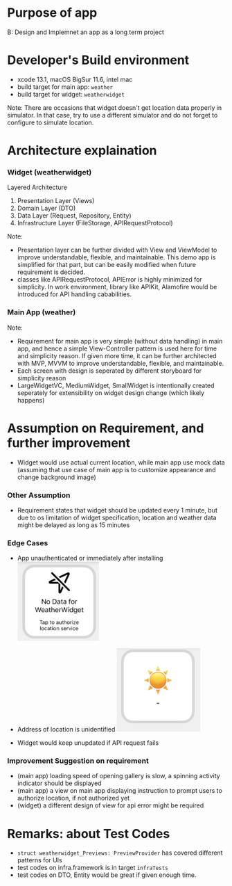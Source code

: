 # Purpose of app
B: Design and Implemnet an app as a long term project

# Developer's Build environment
- xcode 13.1, macOS BigSur 11.6, intel mac
- build target for main app: `weather`
- build target for widget: `weatherwidget`

Note: There are occasions that widget doesn't get location data properly in simulator. In that case, try to use a different simulator and do not forget to configure to simulate location.

# Architecture explaination
### Widget (weatherwidget)
Layered Architecture
1. Presentation Layer (Views)
2. Domain Layer (DTO)
3. Data Layer (Request, Repository, Entity)
4. Infrastructure Layer (FileStorage, APIRequestProtocol)

Note:
- Presentation layer can be further divided with View and ViewModel to improve understandable, flexible, and maintainable. This demo app is simplified for that part, but can be easily modified when future requirement is decided.
- classes like APIRequestProtocol, APIError is highly minimized for simplicity. In work environment, library like APIKit, Alamofire would be introduced for API handling cababilities.

### Main App (weather)
Note:
- Requirement for main app is very simple (without data handling) in main app, and hence a simple View-Controller pattern is used here for time and simplicity reason. If given more time, it can be further architected with MVP, MVVM to improve understandable, flexible, and maintainable. 
- Each screen with design is seperated by different storyboard for simplicity reason
- LargeWidgetVC, MediumWidget, SmallWidget is intentionally created seperately for extensibility on widget design change (which likely happens)

# Assumption on Requirement, and further improvement
- Widget would use actual current location, while main app use mock data (assuming that use case of main app is to customize appearance and change background image)

### Other Assumption
- Requirement states that widget should be updated every 1 minute, but due to os limitation of widget specification, location and weather data might be delayed as long as 15 minutes

### Edge Cases
- App unauthenticated or immediately after installing
![picture 1](images/11a1e69e05af1eb1c3fefe1d35ac8d672e88e45651e86d5b271397a5090c19dd.png)  

- Address of location is unidentified
![picture 2](images/67f7c3d38090e9ca932a84f5807f66be0a465b2cfa58d38e1e80269757a70046.png)  

- Widget would keep unupdated if API request fails

### Improvement Suggestion on requirement
- (main app) loading speed of opening gallery is slow, a spinning activity indicator should be displayed
- (main app) a view on main app displaying instruction to prompt users to authorize location, if not authorized yet
- (widget) a different design of view for api error might be required

# Remarks: about Test Codes
- `struct weatherwidget_Previews: PreviewProvider` has covered different patterns for UIs
- test codes on infra.framework is in target `infraTests`
- test codes on DTO, Entity would be great if given enough time.
